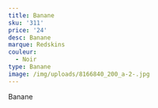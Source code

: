 ```yaml
---
title: Banane
sku: '311'
price: '24'
desc: Banane
marque: Redskins
couleur:
  - Noir
type: Banane
image: /img/uploads/8166840_200_a-2-.jpg
---
```

Banane
